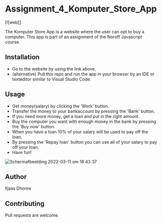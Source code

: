 # Assignment_4_Komputer_Store_App

[![web]]

The Komputer Store App is a website where the user can opt to buy a computer. This app is part of an assignment of the Noroff Javascript course.

## Installation
- Go to the website by using the link above. 
- (alternative) Pull this repo and run the app in your browser by an IDE or texteditor similar to Visual Studio Code.

## Usage
- Get money(salary) by clicking the 'Work' button.
- Transfer the money to your bankaccount by pressing the 'Bank' button.
- If you need more money, get a loan and put in the right amount.
- Buy the computer you want with enough money in the bank by pressing the 'Buy now' button.
- When you have a loan 10% of your salary will be used to pay off the loan.
- By pressing the 'Repay loan' button you can use all of your salary to pay off your loan.
- Have fun!

![Schermafbeelding 2022-03-11 om 18 43 37](https://user-images.githubusercontent.com/99182968/157921453-b27fec8b-61f9-48bf-9fa5-07fd962a79f3.png)

## Author
Iljaas Dhonre

## Contributing
Pull requests are welcome.



